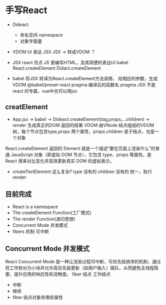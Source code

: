 # 手写React

- Dideact
  - 命名空间 namespace
  - 对象字面量

- VDOM
  UI 表达 JSX
  JSX ->  转成VDOM ？

- JSX react 优点
  JS 里编写HTML，及其简便的表达UI
  babel React.createElement
  Didact.createElement

- babel 将JSX 转译为React.createElement方法调用，
  给相应的参数，生成VDOM
  @babel/preset-react pragma 编译后的函数名
  pragma JSX 不是react 的专属，vue中也可以用jsx

## creatElement

- App.jsx -> babel -> Dideact.createElement(tag,props,...children) -> render 生成真正的DOM
  返回的结果 VDOM
  由VNode 结点组成的VDOM 树，每个节点包含type,props
  两个属性，props.children 是子结点，也是一个对象

React.createElement 返回的 Element 就是一个描述“要在页面上渲染什么”的普通 JavaScript 对象（即虚拟 DOM 节点），它包含 type、props 等属性，是 React 用来对比变化并高效更新真实 DOM 的虚拟表示。

- createTextElement 这么复杂?
  type 没有的
  children 没有的
  统一，执行render

## 目前完成

- React is a namespace
- The createElement Function(工厂模式)
- The render Function(递归思想)
- Concurrent Mode 并发模式
- fibers 机制 可中断

## Concurrent Mode 并发模式

React Concurrent Mode 是一种让渲染过程可中断、可优先级排序的机制，通过将工作拆分为小块并允许高优先级更新（如用户输入）插队，从而避免主线程阻塞，提升应用的响应性和流畅度。
fiber 结点 工作结点

- 中断
- 继续
- fiber 结点对象有哪些属性
